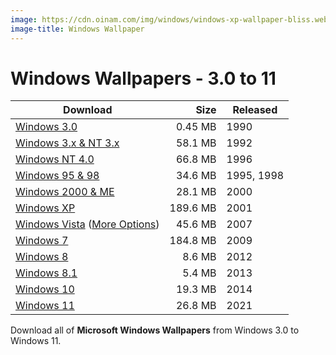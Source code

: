 ```yaml
---
image: https://cdn.oinam.com/img/windows/windows-xp-wallpaper-bliss.webp
image-title: Windows Wallpaper
---
```


# Windows Wallpapers - 3.0 to 11

| Download                                                                                                                                    |     Size | Released   |
| ------------------------------------------------------------------------------------------------------------------------------------------- | -------: | ---------- |
| [Windows 3.0](https://archives.oinam.com/windows-wallpaper/windows-3.zip)                                                                   |  0.45 MB | 1990       |
| [Windows 3.x & NT 3.x](https://archives.oinam.com/windows-wallpaper/windows-3x-nt-3x.zip)                                                   |  58.1 MB | 1992       |
| [Windows NT 4.0](https://archives.oinam.com/windows-wallpaper/windows-nt-4.zip)                                                             |  66.8 MB | 1996       |
| [Windows 95 & 98](https://archives.oinam.com/windows-wallpaper/windows-95-98.zip)                                                           |  34.6 MB | 1995, 1998 |
| [Windows 2000 & ME](https://archives.oinam.com/windows-wallpaper/windows-2000-me.zip)                                                       |  28.1 MB | 2000       |
| [Windows XP](https://archives.oinam.com/windows-wallpaper/windows-xp.zip)                                                                   | 189.6 MB | 2001       |
| [Windows Vista](https://archives.oinam.com/windows-wallpaper/windows-vista.zip) ([More Options](/2006/microsoft-windows-vista-wallpapers/)) |  45.6 MB | 2007       |
| [Windows 7](https://archives.oinam.com/windows-wallpaper/windows-7.zip)                                                                     | 184.8 MB | 2009       |
| [Windows 8](https://archives.oinam.com/windows-wallpaper/windows-8.zip)                                                                     |   8.6 MB | 2012       |
| [Windows 8.1](https://archives.oinam.com/windows-wallpaper/windows-8.1.zip)                                                                 |   5.4 MB | 2013       |
| [Windows 10](https://archives.oinam.com/windows-wallpaper/windows-10.zip)                                                                   |  19.3 MB | 2014       |
| [Windows 11](https://archives.oinam.com/windows-wallpaper/windows-11.zip)                                                                   |  26.8 MB | 2021       |

Download all of **Microsoft Windows Wallpapers** from Windows 3.0 to Windows 11.